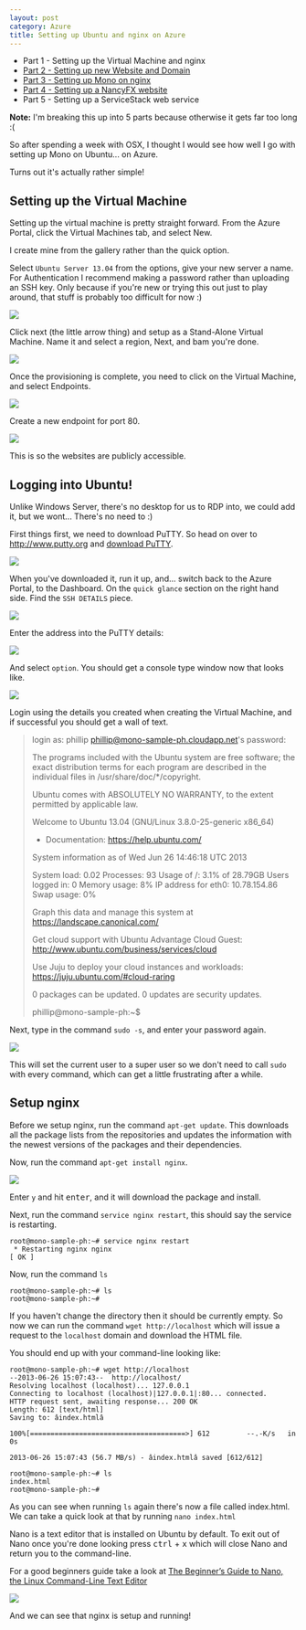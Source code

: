 ```yaml
---
layout: post
category: Azure
title: Setting up Ubuntu and nginx on Azure
---
```


* Part 1 - Setting up the Virtual Machine and nginx
* [Part 2 - Setting up new Website and Domain](/2013/06/setting-up-a-new-website-and-domain-on-nginx/)
* [Part 3 - Setting up Mono on nginx](/2013/06/setting-up-mono-on-nginx/)
* [Part 4 - Setting up a NancyFX website](/2013/07/setting-up-a-nancyfx-website/)
* Part 5 - Setting up a ServiceStack web service

<span class="note">**Note:** I'm breaking this up into 5 parts because otherwise it gets far too long :(</span>

So after spending a week with OSX, I thought I would see how well I go with setting up Mono on Ubuntu... on Azure. 

Turns out it's actually rather simple!

## Setting up the Virtual Machine ##

Setting up the virtual machine is pretty straight forward. From the Azure Portal, click the Virtual Machines tab, and select New. 

I create mine from the gallery rather than the quick option.

Select `Ubuntu Server 13.04` from the options, give your new server a name. For Authentication I recommend making a password rather than uploading an SSH key. Only because if you're new or trying this out just to play around, that stuff is probably too difficult for now :)

<!--excerpt-->

![](/images/setup-mono-on-ubuntu-1.png)

Click next (the little arrow thing) and setup as a Stand-Alone Virtual Machine. Name it and select a region, Next, and bam you're done.

![](/images/setup-mono-on-ubuntu-2.png)

Once the provisioning is complete, you need to click on the Virtual Machine, and select Endpoints. 

![](/images/setup-mono-on-ubuntu-3.png)

Create a new endpoint for port 80.

![](/images/setup-mono-on-ubuntu-4.png)

This is so the websites are publicly accessible.

## Logging into Ubuntu! ##

Unlike Windows Server, there's no desktop for us to RDP into, we could add it, but we wont... There's no need to :)

First things first, we need to download PuTTY. So head on over to <http://www.putty.org> and [download PuTTY](http://www.chiark.greenend.org.uk/~sgtatham/putty/download.html). 

![](/images/setup-mono-on-ubuntu-5.png)

When you've downloaded it, run it up, and... switch back to the Azure Portal, to the Dashboard. On the `quick glance` section on the right hand side. Find the `SSH DETAILS` piece.

![](/images/setup-mono-on-ubuntu-6.png)

Enter the address into the PuTTY details:

![](/images/setup-mono-on-ubuntu-7.png)

And select `option`. You should get a console type window now that looks like.

![](/images/setup-mono-on-ubuntu-8.png)

Login using the details you created when creating the Virtual Machine, and if successful you should get a wall of text.

> login as: phillip
> phillip@mono-sample-ph.cloudapp.net's password:
> 
> The programs included with the Ubuntu system are free software;
> the exact distribution terms for each program are described in the
> individual files in /usr/share/doc/*/copyright.
> 
> Ubuntu comes with ABSOLUTELY NO WARRANTY, to the extent permitted by
> applicable law.
> 
> Welcome to Ubuntu 13.04 (GNU/Linux 3.8.0-25-generic x86_64)
> 
>  * Documentation:  https://help.ubuntu.com/
> 
>   System information as of Wed Jun 26 14:46:18 UTC 2013
> 
>   System load:  0.02              Processes:           93
>   Usage of /:   3.1% of 28.79GB   Users logged in:     0
>   Memory usage: 8%                IP address for eth0: 10.78.154.86
>   Swap usage:   0%
> 
>   Graph this data and manage this system at https://landscape.canonical.com/
> 
>   Get cloud support with Ubuntu Advantage Cloud Guest:
>     http://www.ubuntu.com/business/services/cloud
> 
>   Use Juju to deploy your cloud instances and workloads:
>     https://juju.ubuntu.com/#cloud-raring
> 
> 0 packages can be updated.
> 0 updates are security updates.
> 
> phillip@mono-sample-ph:~$

Next, type in the command `sudo -s`, and enter your password again.

![](/images/setup-mono-on-ubuntu-9.png)

This will set the current user to a super user so we don't need to call `sudo` with every command, which can get a little frustrating after a while.

## Setup nginx ##

Before we setup nginx, run the command `apt-get update`. This downloads all the package lists from the repositories and updates the information with the newest versions of the packages and their dependencies. 

Now, run the command `apt-get install nginx`.

![](/images/setup-mono-on-ubuntu-10.png)

Enter `y` and hit <kbd>enter</kbd>, and it will download the package and install.

Next, run the command `service nginx restart`, this should say the service is restarting.

	root@mono-sample-ph:~# service nginx restart
	 * Restarting nginx nginx                                                [ OK ]

Now, run the command `ls`

	root@mono-sample-ph:~# ls
	root@mono-sample-ph:~#

If you haven't change the directory then it should be currently empty. So now we can run the command `wget http://localhost` which will issue a request to the `localhost` domain and download the HTML file.

You should end up with your command-line looking like:

	root@mono-sample-ph:~# wget http://localhost
	--2013-06-26 15:07:43--  http://localhost/
	Resolving localhost (localhost)... 127.0.0.1
	Connecting to localhost (localhost)|127.0.0.1|:80... connected.
	HTTP request sent, awaiting response... 200 OK
	Length: 612 [text/html]
	Saving to: âindex.htmlâ
	
	100%[======================================>] 612         --.-K/s   in 0s
	
	2013-06-26 15:07:43 (56.7 MB/s) - âindex.htmlâ saved [612/612]
	
	root@mono-sample-ph:~# ls
	index.html
	root@mono-sample-ph:~#

As you can see when running `ls` again there's now a file called index.html. We can take a quick look at that by running `nano index.html` 

Nano is a text editor that is installed on Ubuntu by default. To exit out of Nano once you're done looking press <kbd>ctrl</kbd> + <kbd>x</kbd> which will close Nano and return you to the command-line.

For a good beginners guide take a look at [The Beginner’s Guide to Nano, the Linux Command-Line Text Editor](http://www.howtogeek.com/howto/42980/the-beginners-guide-to-nano-the-linux-command-line-text-editor/)

![](/images/setup-mono-on-ubuntu-11.png)

And we can see that nginx is setup and running!